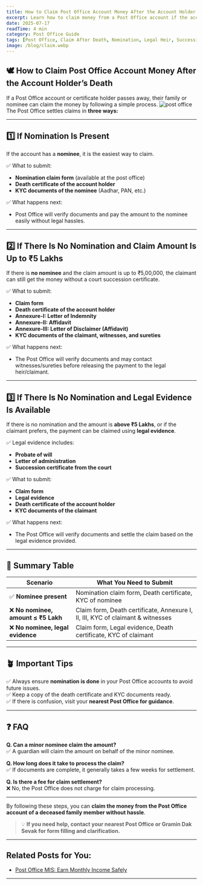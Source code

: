 ```yaml
---
title: How to Claim Post Office Account Money After the Account Holder’s Death
excerpt: Learn how to claim money from a Post Office account if the account holder has passed away, with or without nomination, in simple steps.
date: 2025-07-17
readTime: 4 min
category: Post Office Guide
tags: [Post Office, Claim After Death, Nomination, Legal Heir, Succession]
image: /blog/claim.webp
---
```


## 🕊️ How to Claim Post Office Account Money After the Account Holder’s Death

If a Post Office account or certificate holder passes away, their family or nominee can claim the money by following a simple process.
![post office](/blog/claim.webp)
The Post Office settles claims in **three ways:**

---

## 1️⃣ If Nomination Is Present

If the account has a **nominee**, it is the easiest way to claim.

✅ What to submit:

- **Nomination claim form** (available at the post office)
- **Death certificate of the account holder**
- **KYC documents of the nominee** (Aadhar, PAN, etc.)

✅ What happens next:

- Post Office will verify documents and pay the amount to the nominee easily without legal hassles.

---

## 2️⃣ If There Is No Nomination and Claim Amount Is Up to ₹5 Lakhs

If there is **no nominee** and the claim amount is up to ₹5,00,000, the claimant can still get the money without a court succession certificate.

✅ What to submit:

- **Claim form**
- **Death certificate of the account holder**
- **Annexure-I: Letter of Indemnity**
- **Annexure-II: Affidavit**
- **Annexure-III: Letter of Disclaimer (Affidavit)**
- **KYC documents of the claimant, witnesses, and sureties**

✅ What happens next:

- The Post Office will verify documents and may contact witnesses/sureties before releasing the payment to the legal heir/claimant.

---

## 3️⃣ If There Is No Nomination and Legal Evidence Is Available

If there is no nomination and the amount is **above ₹5 Lakhs**, or if the claimant prefers, the payment can be claimed using **legal evidence**.

✅ Legal evidence includes:

- **Probate of will**
- **Letter of administration**
- **Succession certificate from the court**

✅ What to submit:

- **Claim form**
- **Legal evidence**
- **Death certificate of the account holder**
- **KYC documents of the claimant**

✅ What happens next:

- The Post Office will verify documents and settle the claim based on the legal evidence provided.

---

## 📌 Summary Table

| Scenario                            | What You Need to Submit                                                         |
| ----------------------------------- | ------------------------------------------------------------------------------- |
| ✅ **Nominee present**              | Nomination claim form, Death certificate, KYC of nominee                        |
| ❌ **No nominee, amount ≤ ₹5 Lakh** | Claim form, Death certificate, Annexure I, II, III, KYC of claimant & witnesses |
| ❌ **No nominee, legal evidence**   | Claim form, Legal evidence, Death certificate, KYC of claimant                  |

---

## 🪴 Important Tips

✅ Always ensure **nomination is done** in your Post Office accounts to avoid future issues.  
✅ Keep a copy of the death certificate and KYC documents ready.  
✅ If there is confusion, visit your **nearest Post Office for guidance**.

---

## ❓ FAQ

**Q. Can a minor nominee claim the amount?**  
✅ A guardian will claim the amount on behalf of the minor nominee.

**Q. How long does it take to process the claim?**  
✅ If documents are complete, it generally takes a few weeks for settlement.

**Q. Is there a fee for claim settlement?**  
❌ No, the Post Office does not charge for claim processing.

---

By following these steps, you can **claim the money from the Post Office account of a deceased family member without hassle**.

> 💡 **If you need help, contact your nearest Post Office or Gramin Dak Sevak for form filling and clarification.**

---

## Related Posts for You:

- [Post Office MIS: Earn Monthly Income Safely](/blog/mis-scheme)

---
